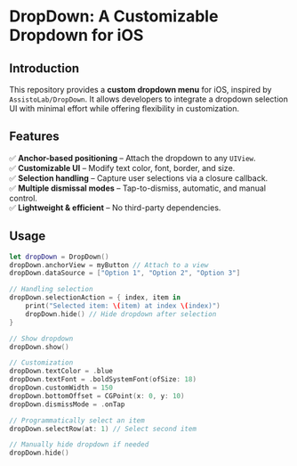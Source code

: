 # DropDown: A Customizable Dropdown for iOS

## Introduction
This repository provides a **custom dropdown menu** for iOS, inspired by `AssistoLab/DropDown`. It allows developers to integrate a dropdown selection UI with minimal effort while offering flexibility in customization.

## Features
✅ **Anchor-based positioning** – Attach the dropdown to any `UIView`.  
✅ **Customizable UI** – Modify text color, font, border, and size.  
✅ **Selection handling** – Capture user selections via a closure callback.  
✅ **Multiple dismissal modes** – Tap-to-dismiss, automatic, and manual control.  
✅ **Lightweight & efficient** – No third-party dependencies.  

## Usage
```swift
let dropDown = DropDown()
dropDown.anchorView = myButton // Attach to a view
dropDown.dataSource = ["Option 1", "Option 2", "Option 3"]

// Handling selection
dropDown.selectionAction = { index, item in
    print("Selected item: \(item) at index \(index)")
    dropDown.hide() // Hide dropdown after selection
}

// Show dropdown
dropDown.show()

// Customization
dropDown.textColor = .blue
dropDown.textFont = .boldSystemFont(ofSize: 18)
dropDown.customWidth = 150
dropDown.bottomOffset = CGPoint(x: 0, y: 10)
dropDown.dismissMode = .onTap

// Programmatically select an item
dropDown.selectRow(at: 1) // Select second item

// Manually hide dropdown if needed
dropDown.hide()
